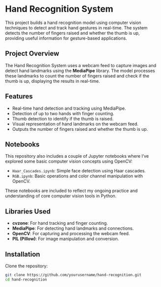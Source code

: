 # Hand Recognition System

This project builds a hand recognition model using computer vision techniques to detect and track hand gestures in real-time. The system detects the number of fingers raised and whether the thumb is up, providing useful information for gesture-based applications.

## Project Overview

The Hand Recognition System uses a webcam feed to capture images and detect hand landmarks using the **MediaPipe** library. The model processes these landmarks to count the number of fingers raised and check if the thumb is up, displaying the results in real-time.

## Features

* Real-time hand detection and tracking using MediaPipe.
* Detection of up to two hands with finger counting.
* Thumb detection to identify if the thumb is raised.
* Visual representation of hand landmarks on the webcam feed.
* Outputs the number of fingers raised and whether the thumb is up.

## Notebooks

This repository also includes a couple of Jupyter notebooks where I’ve explored some basic computer vision concepts using OpenCV:

- `Haar_Cascades.ipynb`: Simple face detection using Haar cascades.
- `RGB.ipynb`: Basic operations and color channel manipulation with OpenCV.

These notebooks are included to reflect my ongoing practice and understanding of core computer vision tools in Python.

## Libraries Used

* **cvzone**: For hand tracking and finger counting.
* **MediaPipe**: For detecting hand landmarks and connections.
* **OpenCV**: For capturing and processing the webcam feed.
* **PIL (Pillow)**: For image manipulation and conversion.

## Installation

Clone the repository:

```bash
git clone https://github.com/yourusername/hand-recognition.git
cd hand-recognition
